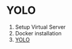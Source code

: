 # YOLO

1. Setup Virtual Server
2. Docker installation 
3. <a href=https://github.com/kckenneth/YOLO/blob/master/darknet.md>YOLO</a> 
